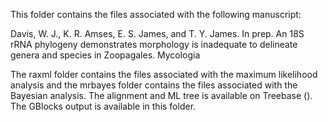 This folder contains the files associated with the following manuscript:

Davis, W. J., K. R. Amses, E. S. James, and T. Y. James. In prep. An 18S rRNA phylogeny demonstrates morphology is inadequate to delineate genera and species in Zoopagales. Mycologia

The raxml folder contains the files associated with the maximum likelihood analysis and the mrbayes folder contains the files associated with the Bayesian analysis. The alignment and ML tree is available on Treebase (). The GBlocks output is available in this folder. 
